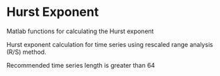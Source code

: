# Hurst Exponent

Matlab functions for calculating the Hurst exponent

Hurst exponent calculation for time series using rescaled range analysis (R/S) method.

Recommended time series length is greater than 64
